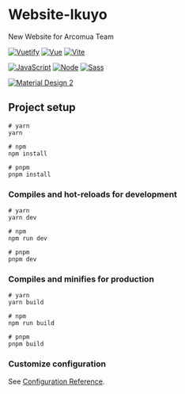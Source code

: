 # Website-Ikuyo

New Website for Arcomua Team

[![Vuetify](https://img.shields.io/badge/-Vuetify-1867C0?style=for-the-badge&logo=vuetify&logoColor=white)](https://vuetifyjs.com/)
[![Vue](https://img.shields.io/badge/-Vue%203-4FC08D?style=for-the-badge&logo=vue.js&logoColor=white)](https://vuejs.org/)
[![Vite](https://img.shields.io/badge/-Vite%203-646CFF?style=for-the-badge&logo=vite&logoColor=white)](https://vitejs.dev/)

[![JavaScript](https://img.shields.io/badge/-JavaScript-F7DF1E?style=for-the-badge&logo=javascript&logoColor=black)](https://www.ecma-international.org/)
[![Node](https://img.shields.io/badge/-Node.js-339933?style=for-the-badge&logo=node.js&logoColor=white)](https://nodejs.org/)
[![Sass](https://img.shields.io/badge/-Sass-CC6699?style=for-the-badge&logo=sass&logoColor=white)](https://sass-lang.com/)

[![Material Design 2](https://img.shields.io/badge/-Material%20Design%202-00629B?style=for-the-badge&logo=material-design&logoColor=white)](https://m2.material.io/)

## Project setup

```
# yarn
yarn

# npm
npm install

# pnpm
pnpm install
```

### Compiles and hot-reloads for development

```
# yarn
yarn dev

# npm
npm run dev

# pnpm
pnpm dev
```

### Compiles and minifies for production

```
# yarn
yarn build

# npm
npm run build

# pnpm
pnpm build
```

### Customize configuration

See [Configuration Reference](https://vitejs.dev/config/).
